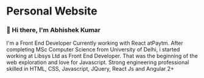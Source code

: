 # Personal Website

### 👋 Hi there, I'm Abhishek Kumar

I'm a Front End Developer
Currently working with React atPaytm. After completing MSc Computer Science from University of Delhi, i started working at Libsys Ltd as Front End Developer. That was the beginning of the web exploration and love for Javascript. Strong engineering professional skilled in HTML, CSS, Javascript, JQuery, React Js and Angular 2+